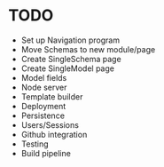 # TODO
* Set up Navigation program
* Move Schemas to new module/page
* Create SingleSchema page
* Create SingleModel page
* Model fields
* Node server
* Template builder
* Deployment
* Persistence
* Users/Sessions
* Github integration
* Testing
* Build pipeline
